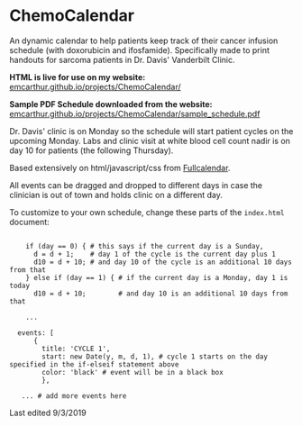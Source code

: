 # ChemoCalendar
An dynamic calendar to help patients keep track of their cancer infusion schedule (with doxorubicin and ifosfamide). Specifically made to print handouts for sarcoma patients in Dr. Davis' Vanderbilt Clinic.

**HTML is live for use on my website:** [emcarthur.github.io/projects/ChemoCalendar/](http://emcarthur.github.io/projects/DoxIfos_Calendar/)

**Sample PDF Schedule downloaded from the website:** [emcarthur.github.io/projects/ChemoCalendar/sample_schedule.pdf](http://emcarthur.github.io/projects/ChemoCalendar/sample_schedule.pdf)

Dr. Davis' clinic is on Monday so the schedule will start patient cycles on the upcoming Monday. Labs and clinic visit at white blood cell count nadir is on day 10 for patients (the following Thursday). 

Based extensively on html/javascript/css from [Fullcalendar](https://fullcalendar.io/).

All events can be dragged and dropped to different days in case the clinician is out of town and holds clinic on a different day.



To customize to your own schedule, change these parts of the `index.html` document:
```

	if (day == 0) { # this says if the current day is a Sunday, 
	  d = d + 1;    # day 1 of the cycle is the current day plus 1
	  d10 = d + 10; # and day 10 of the cycle is an additional 10 days from that
	} else if (day == 1) { # if the current day is a Monday, day 1 is today
	  d10 = d + 10;        # and day 10 is an additional 10 days from that
    
    ...
    
  events: [
	  {
        title: 'CYCLE 1', 
        start: new Date(y, m, d, 1), # cycle 1 starts on the day specified in the if-elseif statement above
        color: 'black' # event will be in a black box
		},
 
   ... # add more events here
```
Last edited 9/3/2019
